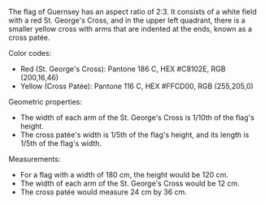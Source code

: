 The flag of Guernsey has an aspect ratio of 2:3. It consists of a white field with a red St. George's Cross, and in the upper left quadrant, there is a smaller yellow cross with arms that are indented at the ends, known as a cross patée.

Color codes:
- Red (St. George's Cross): Pantone 186 C, HEX #C8102E, RGB (200,16,46)
- Yellow (Cross Patée): Pantone 116 C, HEX #FFCD00, RGB (255,205,0)

Geometric properties:
- The width of each arm of the St. George's Cross is 1/10th of the flag's height.
- The cross patée's width is 1/5th of the flag's height, and its length is 1/5th of the flag's width.

Measurements:
- For a flag with a width of 180 cm, the height would be 120 cm.
- The width of each arm of the St. George's Cross would be 12 cm.
- The cross patée would measure 24 cm by 36 cm.